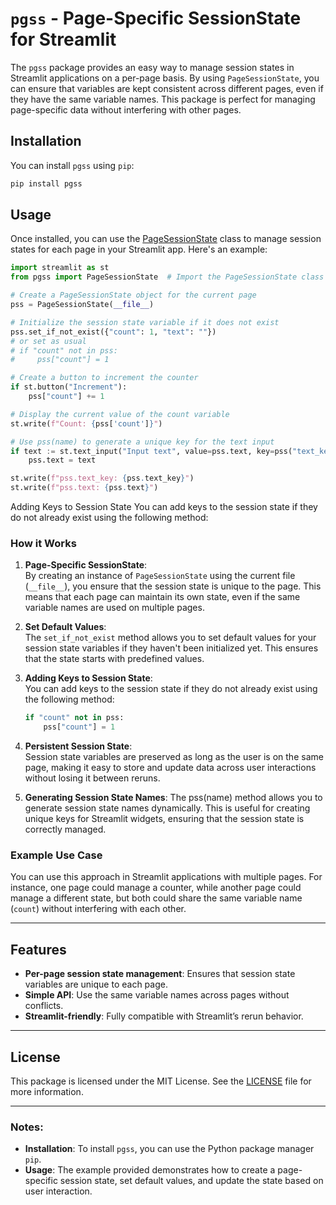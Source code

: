 # `pgss` - Page-Specific SessionState for Streamlit

The `pgss` package provides an easy way to manage session states in Streamlit applications on a per-page basis. By using `PageSessionState`, you can ensure that variables are kept consistent across different pages, even if they have the same variable names. This package is perfect for managing page-specific data without interfering with other pages.

## Installation

You can install `pgss` using `pip`:

```bash
pip install pgss
```

## Usage

Once installed, you can use the [PageSessionState](http://_vscodecontentref_/1) class to manage session states for each page in your Streamlit app. Here's an example:

```python
import streamlit as st
from pgss import PageSessionState  # Import the PageSessionState class

# Create a PageSessionState object for the current page
pss = PageSessionState(__file__)

# Initialize the session state variable if it does not exist
pss.set_if_not_exist({"count": 1, "text": ""})
# or set as usual
# if "count" not in pss:
#     pss["count"] = 1

# Create a button to increment the counter
if st.button("Increment"):
    pss["count"] += 1

# Display the current value of the count variable
st.write(f"Count: {pss['count']}")

# Use pss(name) to generate a unique key for the text input
if text := st.text_input("Input text", value=pss.text, key=pss("text_key")):
    pss.text = text

st.write(f"pss.text_key: {pss.text_key}")
st.write(f"pss.text: {pss.text}")
```
Adding Keys to Session State
You can add keys to the session state if they do not already exist using the following method:


### How it Works

1. **Page-Specific SessionState**:  
   By creating an instance of `PageSessionState` using the current file (`__file__`), you ensure that the session state is unique to the page. This means that each page can maintain its own state, even if the same variable names are used on multiple pages.

1. **Set Default Values**:  
   The `set_if_not_exist` method allows you to set default values for your session state variables if they haven't been initialized yet. This ensures that the state starts with predefined values.

1. **Adding Keys to Session State**:  
   You can add keys to the session state if they do not already exist using the following method:
   ```python
   if "count" not in pss:
       pss["count"] = 1
   ```

1. **Persistent Session State**:  
   Session state variables are preserved as long as the user is on the same page, making it easy to store and update data across user interactions without losing it between reruns.

1. **Generating Session State Names**:
   The pss(name) method allows you to generate session state names dynamically. This is useful for creating unique keys for Streamlit widgets, ensuring that the session state is correctly managed.

### Example Use Case

You can use this approach in Streamlit applications with multiple pages. For instance, one page could manage a counter, while another page could manage a different state, but both could share the same variable name (`count`) without interfering with each other.

---

## Features

- **Per-page session state management**: Ensures that session state variables are unique to each page.
- **Simple API**: Use the same variable names across pages without conflicts.
- **Streamlit-friendly**: Fully compatible with Streamlit’s rerun behavior.

---

## License

This package is licensed under the MIT License. See the [LICENSE](LICENSE) file for more information.

---

### Notes:
- **Installation**: To install `pgss`, you can use the Python package manager `pip`.
- **Usage**: The example provided demonstrates how to create a page-specific session state, set default values, and update the state based on user interaction.

